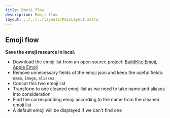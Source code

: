 ```yaml
---
title: Emoji flow
description: Emoji flow
layout: ../../../layouts/MainLayout.astro
---
```


## Emoji flow

**Save the emoji resource in local.**

- Download the emoji list from an open source project: [BuildKite Emoji](https://cdn.jsdelivr.net/gh/buildkite/emojis@main/img-buildkite-64.json), [Apple Emoji](https://cdn.jsdelivr.net/gh/buildkite/emojis@main/img-apple-64.json)
- Remove unnecessary fields of the emoji json and keep the useful fields: `name`, `image`, `aliases`
- Concat this two emoji list
- Transform to one cleaned emoji list as we need to take name and aliases into consideration
- Find the corresponding emoji according to the name from the cleaned emoji list
- A default emoji will be displayed if we can't find one
